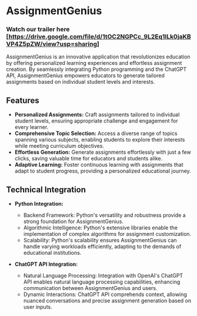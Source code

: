# AssignmentGenius
### Watch our trailer here [https://drive.google.com/file/d/1tOC2NGPCc_9L2Eq1ILk0jaKBVP4Z5pZW/view?usp=sharing] 
AssignmentGenius is an innovative application that revolutionizes education by offering personalized learning experiences and effortless assignment creation. By seamlessly integrating Python programming and the ChatGPT API, AssignmentGenius empowers educators to generate tailored assignments based on individual student levels and interests.

## Features

- **Personalized Assignments:** Craft assignments tailored to individual student levels, ensuring appropriate challenge and engagement for every learner.
- **Comprehensive Topic Selection:** Access a diverse range of topics spanning various subjects, enabling students to explore their interests while meeting curriculum objectives.
- **Effortless Generation:** Generate assignments effortlessly with just a few clicks, saving valuable time for educators and students alike.
- **Adaptive Learning:** Foster continuous learning with assignments that adapt to student progress, providing a personalized educational journey.

## Technical Integration

- **Python Integration:**
  - Backend Framework: Python's versatility and robustness provide a strong foundation for AssignmentGenius.
  - Algorithmic Intelligence: Python's extensive libraries enable the implementation of complex algorithms for assignment customization.
  - Scalability: Python's scalability ensures AssignmentGenius can handle varying workloads efficiently, adapting to the demands of educational institutions.

- **ChatGPT API Integration:**
  - Natural Language Processing: Integration with OpenAI's ChatGPT API enables natural language processing capabilities, enhancing communication between AssignmentGenius and users.
  - Dynamic Interactions: ChatGPT API comprehends context, allowing nuanced conversations and precise assignment generation based on user inputs.

